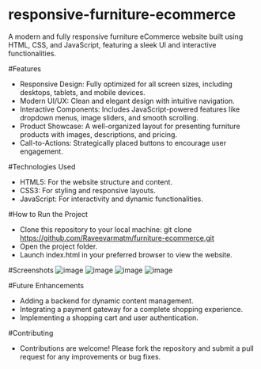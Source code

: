 # responsive-furniture-ecommerce
A modern and fully responsive furniture eCommerce website built using HTML, CSS, and JavaScript, featuring a sleek UI and interactive functionalities.

#Features
- Responsive Design: Fully optimized for all screen sizes, including desktops, tablets, and mobile devices.
- Modern UI/UX: Clean and elegant design with intuitive navigation.
- Interactive Components: Includes JavaScript-powered features like dropdown menus, image sliders, and smooth scrolling.
- Product Showcase: A well-organized layout for presenting furniture products with images, descriptions, and pricing.
- Call-to-Actions: Strategically placed buttons to encourage user engagement.

#Technologies Used
- HTML5: For the website structure and content.
- CSS3: For styling and responsive layouts.
- JavaScript: For interactivity and dynamic functionalities.

#How to Run the Project
- Clone this repository to your local machine:
git clone https://github.com/Raveevarmatm/furniture-ecommerce.git  
- Open the project folder.
- Launch index.html in your preferred browser to view the website.

#Screenshots
![image](https://github.com/user-attachments/assets/37444956-114e-4500-a567-90ca8ff2aff5)
![image](https://github.com/user-attachments/assets/cdacb086-d169-4851-8d30-f141ab257bbe)
![image](https://github.com/user-attachments/assets/be0c8b10-30d2-4411-b866-abe5aa6e1f8c)
![image](https://github.com/user-attachments/assets/8cdd71d0-bf40-48a8-839b-dcbd91c85064)

#Future Enhancements
- Adding a backend for dynamic content management.
- Integrating a payment gateway for a complete shopping experience.
- Implementing a shopping cart and user authentication.

#Contributing
- Contributions are welcome! Please fork the repository and submit a pull request for any improvements or bug fixes.



